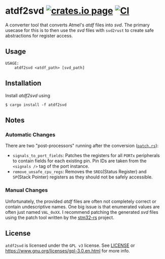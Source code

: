 atdf2svd [![crates.io page](https://img.shields.io/crates/v/atdf2svd.svg)](https://crates.io/crates/atdf2svd) [![CI](https://github.com/Rahix/atdf2svd/actions/workflows/ci.yml/badge.svg)](https://github.com/Rahix/atdf2svd/actions/workflows/ci.yml)
========
A converter tool that converts Atmel's *atdf* files into *svd*.  The primary usecase for this is to then use the *svd* files with `svd2rust` to create safe abstractions for register access.

## Usage
```
USAGE:
    atdf2svd <atdf_path> [svd_path]
```

## Installation
Install *atdf2svd* using

```shell-session
$ cargo install -f atdf2svd
```

## Notes
### Automatic Changes
There are two "post-processors" running after the conversion ([`patch.rs`](src/atdf/patch.rs)):
- `signals_to_port_fields`: Patches the registers for all `PORTx` peripherals to contain fields for each existing pin.  Pin IDs are taken from the `<signals />` tag of the port instance.
- `remove_unsafe_cpu_regs`: Removes the `SREG`(Status Register) and `SP`(Stack Pointer) registers as they should not be safely accessible.

### Manual Changes
Unfortunately, the provided *atdf* files are often not completely correct or contain undescriptive names.  One big issue is that enumerated values are often just named `VAL_0xXX`.  I recommend patching the generated *svd* files using the patch tool written by the [stm32-rs](https://github.com/stm32-rs/stm32-rs#device-and-peripheral-yaml-format) project.

## License
`atdf2svd` is licensed under the `GPL v3` license.  See [LICENSE](LICENSE) or <https://www.gnu.org/licenses/gpl-3.0.en.html> for more info.
